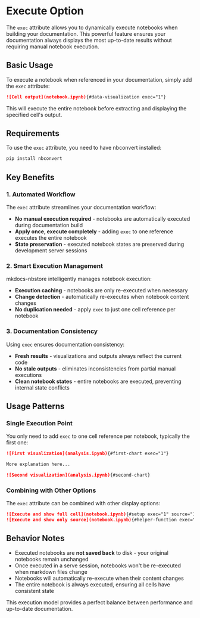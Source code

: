 # Execute Option

The `exec` attribute allows you to dynamically execute
notebooks when building your documentation. This powerful feature
ensures your documentation always displays the most up-to-date
results without requiring manual notebook execution.

## Basic Usage

To execute a notebook when referenced in your documentation,
simply add the `exec` attribute:

```markdown
![Cell output](notebook.ipynb){#data-visualization exec="1"}
```

This will execute the entire notebook before extracting and
displaying the specified cell's output.

## Requirements

To use the `exec` attribute, you need to have nbconvert
installed:

```bash
pip install nbconvert
```

## Key Benefits

### 1. Automated Workflow

The `exec` attribute streamlines your documentation workflow:

- **No manual execution required** - notebooks are automatically
  executed during documentation build
- **Apply once, execute completely** - adding `exec` to one
  reference executes the entire notebook
- **State preservation** - executed notebook states are preserved
  during development server sessions

### 2. Smart Execution Management

mkdocs-nbstore intelligently manages notebook execution:

- **Execution caching** - notebooks are only re-executed when
  necessary
- **Change detection** - automatically re-executes when notebook
  content changes
- **No duplication needed** - apply `exec` to just one cell
  reference per notebook

### 3. Documentation Consistency

Using `exec` ensures documentation consistency:

- **Fresh results** - visualizations and outputs always reflect
  the current code
- **No stale outputs** - eliminates inconsistencies from partial
  manual executions
- **Clean notebook states** - entire notebooks are executed,
  preventing internal state conflicts

## Usage Patterns

### Single Execution Point

You only need to add `exec` to one cell reference per
notebook, typically the first one:

```markdown
![First visualization](analysis.ipynb){#first-chart exec="1"}

More explanation here...

![Second visualization](analysis.ipynb){#second-chart}
```

### Combining with Other Options

The `exec` attribute can be combined with other display options:

```markdown
![Execute and show full cell](notebook.ipynb){#setup exec="1" source="1"}
![Execute and show only source](notebook.ipynb){#helper-function exec="1" source="only"}
```

## Behavior Notes

- Executed notebooks are **not saved back** to disk - your
  original notebooks remain unchanged
- Once executed in a serve session, notebooks won't be re-executed
  when markdown files change
- Notebooks will automatically re-execute when their content
  changes
- The entire notebook is always executed, ensuring all cells have
  consistent state

This execution model provides a perfect balance between
performance and up-to-date documentation.
